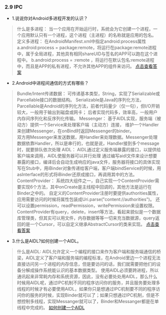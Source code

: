 ### 2.9 IPC

- 1.说说你对Android多进程开发的认识？
> 什么是多进程：
    当一个应用在开始运行时，系统会为它创建一个进程，一个应用默认只有一个进程，这个进程（主进程）的名称就是应用的包名。
> 定义多进程：
     在AndroidManifest.xml中指定android:process属性
     a.android:process = package:remote，将运行在package:remote进程中，属于全局进程，其他具有相同shareUID与签名的APP可以跑在这个进程中。
     b.android:process = :remote ，将运行在默认包名:remote进程中，而且是APP的私有进程，不允许其他APP的组件来访问。
> [点击查看答案](https://www.jianshu.com/p/ce1e35c84134)

- 2.Android中进程间通信的方式有哪些？
> Bundle/Intent传递数据：
      可传递基本类型，String，实现了Serializable或Parcellable接口的数据结构。
      Serializable是Java的序列化方法，Parcellable是Android的序列化方法，前者代码量少（仅一句），但I/O开销较大，一般用于输出到磁盘或网卡；
      后者实现代码多，效率高，一般用户内存间序列化和反序列化传输。
> Messenger：
    基于AIDL实现，服务端（被动方）提供一个Service来处理客户端（主动方）连接，
    维护一个Handler来创建Messenger，在onBind时返回Messenger的binder。         
    双方用Messenger来发送数据，用Handler来处理数据。Messenger处理数据依靠Handler，所以是串行的，也就是说，Handler接到多个message时，就要排队依次处理 
> AIDL：
    AIDL通过定义服务端暴露的接口，以提供给客户端来调用，AIDL使服务器可以并行处理
    通过编写aidl文件来设计想要暴露的接口，编译后会自动生成响应的java文件，服务器将接口的具体实现写在Stub中，用iBinder对象传递给客户端，客户端bindService的时候，用asInterface的形式将iBinder还原成接口，再调用其中的方法。
> ContentProvider：
    系统四大组件之一，自己实现一个ContentProvider需要实现6个方法，其中onCreate是主线程中回调的，其他方法是运行在Binder之中的。
    自定义的ContentProvider注册时要提供authorities属性，应用需要访问的时候将属性包装成Uri.parse("content://authorities")。
    还可以设置permission，readPermission，writePermission来设置权限。 
    ContentProvider有query，delete，insert等方法，看起来貌似是一个数据库管理类，但其实可以用文件，内存数据等等一切来充当数据源，query返回的是一个Cursor，可以自定义继承AbstractCursor的类来实现。
> [点击查看答案](https://www.cnblogs.com/lizhengxian/p/5075635.html)

- 3.什么是AIDL?如何创建一个AIDL。

> 什么是AIDL: AIDL允许定义一个编程的接口来作为客户端和服务端通信的桥梁，AIDL定义了客户端和服务端的编程标准，在Android里边一个进程无法直接访问另一个进程的内存信息，但是要访问的话，我们就需要把他们的设备分解成操作系统能认识的基本数据类型。
  使用AIDL必须要跨进程，所以通讯起来非常耗内存和系统资源，因此，没有必要处处用AIDL，那么什么时候用AIDL呢，通过IPC机制不同的程序访问你的服务，并且服务要处理多线程的时候才有必要使用AIDL，如果你只是想通过IPC机制要不同的程序访问你的服务的时候，实现Binder就可以了；如果只想通过IPC机制，但是不想控制多线程，实现Messanger就可以了，Binder和Messanger都是在单线程中完成的。
> [如何创建一个AIDL](https://www.cnblogs.com/rookiechen/p/5352053.html)